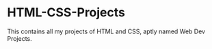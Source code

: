 # HTML-CSS-Projects<br>
This contains all my projects of HTML and CSS, aptly named Web Dev Projects. 
